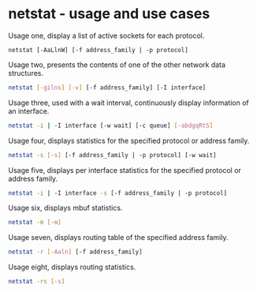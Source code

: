 # netstat - usage and use cases

Usage one, display a list of active sockets for each protocol.
```
netstat [-AaLlnW] [-f address_family | -p protocol]
```

Usage two, presents the contents of one of the other network data structures.
```bash
netstat [-gilns] [-v] [-f address_family] [-I interface]
```

Usage three, used with a wait interval, continuously display information of an interface.
```bash
netstat -i | -I interface [-w wait] [-c queue] [-abdgqRtS]
```

Usage four, displays statistics for the specified protocol or address family.
```bash
netstat -s [-s] [-f address_family | -p protocol] [-w wait]
```

Usage five, displays per interface statistics for the specified protocol or address family.
```bash
netstat -i | -I interface -s [-f address_family | -p protocol]
```

Usage six, displays mbuf statistics.
```bash
netstat -m [-m]
```

Usage seven, displays routing table of the specified address family.
```bash
netstat -r [-Aaln] [-f address_family]
```

Usage eight, displays routing statistics.
```bash
netstat -rs [-s]
```
